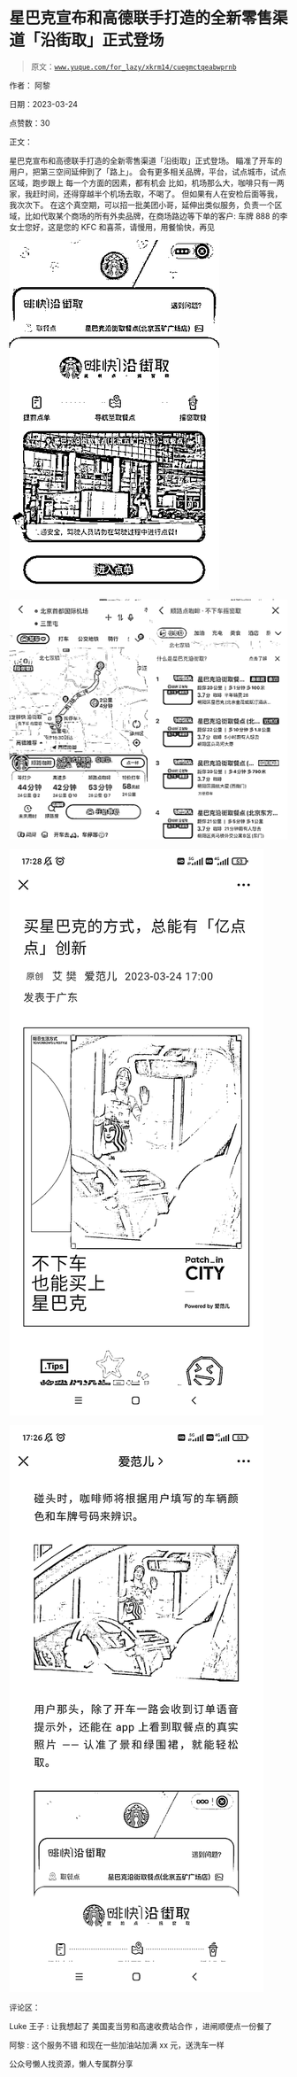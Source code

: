 # 星巴克宣布和高德联手打造的全新零售渠道「沿街取」正式登场

> 原文：[`www.yuque.com/for_lazy/xkrm14/cuegmctqeabwprnb`](https://www.yuque.com/for_lazy/xkrm14/cuegmctqeabwprnb)

作者： 阿黎

日期：2023-03-24

点赞数：30

正文：

星巴克宣布和高德联手打造的全新零售渠道「沿街取」正式登场。 瞄准了开车的用户，把第三空间延伸到了「路上」。 会有更多相关品牌，平台，试点城市，试点区域，跑步跟上 每一个方面的因素，都有机会 比如，机场那么大，咖啡只有一两家，我赶时间，还得穿越半个机场去取，不喝了。 但如果有人在安检后面等我，我次次下。 在这个真空期，可以招一批美团小哥，延伸出类似服务，负责一个区域，比如代取某个商场的所有外卖品牌，在商场路边等下单的客户: 车牌 888 的李女士您好，这是您的 KFC 和喜茶，请慢用，用餐愉快，再见

![](img/05809bc199e8a91d5f6ced641b75afa6.png)  

![](img/f5cc1871493c416f482cac8708c26a5b.png)  

![](img/49997b0286ff6bd1ef3b36ad471f0c24.png)  

![](img/559e132eac6ae12eeb875d0f77f623f5.png)  

评论区：

Luke 王子 : 让我想起了 美国麦当劳和高速收费站合作 ，进闸顺便点一份餐了

阿黎 : 这个服务不错 和现在一些加油站加满 xx 元，送洗车一样

公众号懒人找资源，懒人专属群分享

